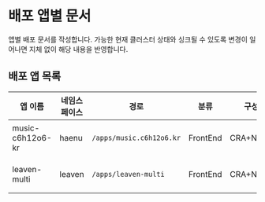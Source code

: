 # 배포 앱별 문서
앱별 배포 문서를 작성합니다. 가능한 현재 클러스터 상태와 싱크될 수 있도록 변경이 일어나면 지체 없이 해당 내용을 반영합니다.

## 배포 앱 목록
|앱 이름|네임스페이스|경로|분류|구성|링크|비고|
|-----|-----|-----|-----|-----|-----|-----|
|music-c6h12o6-kr|haenu|`/apps/music.c6h12o6.kr`|FrontEnd|CRA+Nginx|[Github](https://github.com/dokdo2013/music.c6h12o6.kr) / [Link](https://music.c6h12o6.kr)|기존 Vercel 배포|
|leaven-multi|leaven|`/apps/leaven-multi`|FrontEnd|CRA+Nginx|[Github](https://github.com/dokdo2013/leaven-multi) / [Link](https://multi.leaven.team)|기존 Vercel 배포|
